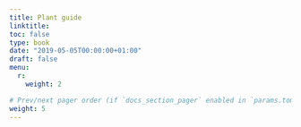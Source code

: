 ```yaml
---
title: Plant guide
linktitle:
toc: false
type: book
date: "2019-05-05T00:00:00+01:00"
draft: false
menu:
  r:
    weight: 2

# Prev/next pager order (if `docs_section_pager` enabled in `params.toml`)
weight: 5
---
```



##